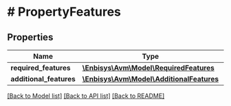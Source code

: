 # # PropertyFeatures

## Properties

Name | Type | Description | Notes
------------ | ------------- | ------------- | -------------
**required_features** | [**\Enbisys\Avm\Model\RequiredFeatures**](RequiredFeatures.md) |  | 
**additional_features** | [**\Enbisys\Avm\Model\AdditionalFeatures**](AdditionalFeatures.md) |  | [optional] 

[[Back to Model list]](../../README.md#documentation-for-models) [[Back to API list]](../../README.md#documentation-for-api-endpoints) [[Back to README]](../../README.md)


